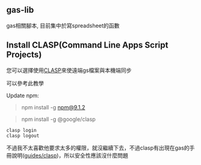 ## gas-lib

gas相關腳本, 目前集中於寫spreadsheet的函數

## Install CLASP(Command Line Apps Script Projects)

您可以選擇使用[CLASP](https://github.com/google/clasp)來使遠端gs檔案與本機端同步

可以參考此教學

Update npm:
> npm install -g npm@9.1.2

> npm install -g @google/clasp


```
clasp login
clasp logout
```

不過我不太喜歡他要求太多的權限，就沒繼續下去，不過clasp有出現在gas的手冊說明([guides/clasp](https://developers.google.com/apps-script/guides/clasp))，所以安全性應該沒什麼問題
